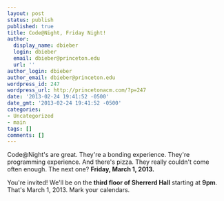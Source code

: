 ```yaml
---
layout: post
status: publish
published: true
title: Code@Night, Friday Night!
author:
  display_name: dbieber
  login: dbieber
  email: dbieber@princeton.edu
  url: ''
author_login: dbieber
author_email: dbieber@princeton.edu
wordpress_id: 247
wordpress_url: http://princetonacm.com/?p=247
date: '2013-02-24 19:41:52 -0500'
date_gmt: '2013-02-24 19:41:52 -0500'
categories:
- Uncategorized
- main
tags: []
comments: []
---
```

<p>Code@Night's are great. They're a bonding experience. They're programming experience. And there's pizza. They really couldn't come often enough. The next one? <strong>Friday, March 1, 2013.</strong></p>
<p>You're invited! We'll be on the <strong>third floor of Sherrerd Hall</strong> starting at <strong>9pm</strong>. That's March 1, 2013. Mark your calendars.</p>

